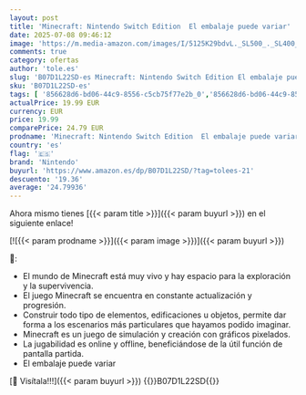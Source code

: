 ```yaml
---
layout: post
title: 'Minecraft: Nintendo Switch Edition  El embalaje puede variar'
date: 2025-07-08 09:46:12
image: 'https://m.media-amazon.com/images/I/5125K29bdvL._SL500_._SL400_.jpg'
comments: true
category: ofertas
author: 'tole.es'
slug: 'B07D1L22SD-es Minecraft: Nintendo Switch Edition El embalaje puede variar'
sku: 'B07D1L22SD-es'
tags: [ '856628d6-bd06-44c9-8556-c5cb75f77e2b_0','856628d6-bd06-44c9-8556-c5cb75f77e2b_2201','856628d6-bd06-44c9-8556-c5cb75f77e2b_301','856628d6-bd06-44c9-8556-c5cb75f77e2b_3601','856628d6-bd06-44c9-8556-c5cb75f77e2b_401','856628d6-bd06-44c9-8556-c5cb75f77e2b_5101','856628d6-bd06-44c9-8556-c5cb75f77e2b_5701','856628d6-bd06-44c9-8556-c5cb75f77e2b_601','856628d6-bd06-44c9-8556-c5cb75f77e2b_7601','Arborist Merchandising Root','CML-Gaming','Gaming All','Gaming Software','Hardware y juegos para Nintendo Switch','Juegos para Nintendo Switch','Nintendo Switch - Productos destacados','Preventa de Videojuegos','Self Service','Special Features Stores','Tienda Nintendo','Tienda Nintendo 2017','Tienda de consolas y videojuegos infantiles','Videojuegos','Videojuegos en inglés','Videojuegos más esperados','nintendo','🇪🇸', ]
actualPrice: 19.99 EUR
currency: EUR
price: 19.99
comparePrice: 24.79 EUR
prodname: 'Minecraft: Nintendo Switch Edition  El embalaje puede variar'
country: 'es'
flag: '🇪🇸'
brand: 'Nintendo'
buyurl: 'https://www.amazon.es/dp/B07D1L22SD/?tag=tolees-21'
descuento: '19.36'
average: '24.79936'
---
```


Ahora mismo tienes [{{< param title >}}]({{< param buyurl >}}) en el siguiente enlace!

[![{{< param prodname >}}]({{< param image >}})]({{< param buyurl >}})

🔎:

- El mundo de Minecraft está muy vivo y hay espacio para la exploración y la supervivencia.
- El juego Minecraft se encuentra en constante actualización y progresión.
- Construir todo tipo de elementos, edificaciones u objetos, permite dar forma a los escenarios más particulares que hayamos podido imaginar.
- Minecraft es un juego de simulación y creación con gráficos pixelados.
- La jugabilidad es online y offline, beneficiándose de la útil función de pantalla partida.
- El embalaje puede variar

[🛒 Visítala!!!]({{< param buyurl >}})
{{<world>}}B07D1L22SD{{</world>}}
